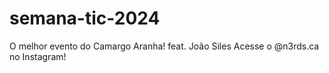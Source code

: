 # semana-tic-2024
O melhor evento do Camargo Aranha! feat. João Siles
Acesse o @n3rds.ca no Instagram!

